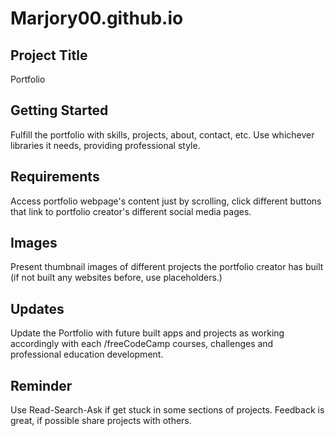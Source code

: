 # Marjory00.github.io


## Project Title
Portfolio

## Getting Started
Fulfill the portfolio with skills, projects, about, contact, etc. Use whichever libraries it needs, providing professional style.

## Requirements
Access portfolio webpage's content just by scrolling, click different buttons that link to portfolio creator's different social media pages.

## Images
Present thumbnail images of different projects the portfolio creator has built (if not built any websites before, use placeholders.)

## Updates
Update the Portfolio with future built apps and projects as working accordingly with each /freeCodeCamp courses, challenges and professional education development.

## Reminder
Use Read-Search-Ask if get stuck in some sections of projects. Feedback is great, if possible share projects with others.

